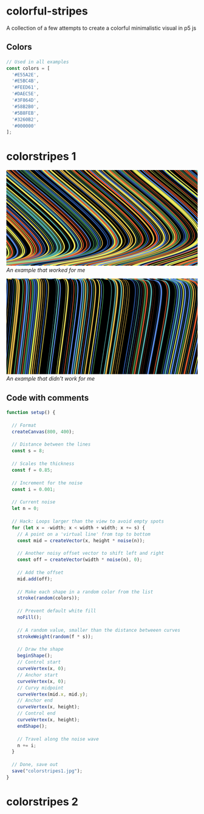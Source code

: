 # colorful-stripes
A collection of a few attempts to create a colorful minimalistic visual in p5 js

## Colors
```javascript
// Used in all examples
const colors = [
  '#E55A2E', 
  '#E5BC4B', 
  '#FEED61', 
  '#DAEC5E', 
  '#3F864D',
  '#58B2B0', 
  '#5B8FEB', 
  '#3260B2', 
  '#000000'
];
```

# colorstripes 1

![colorstripes1](colorstripes1(16).jpg)
*An example that worked for me*

![colorstripes1](colorstripes1(4).jpg)
*An example that didn't work for me*

## Code with comments
```javascript
function setup() {

  // Format
  createCanvas(800, 400);  
  
  // Distance between the lines
  const s = 8;
  
  // Scales the thickness 
  const f = 0.85;
  
  // Increment for the noise 
  const i = 0.001;
  
  // Current noise 
  let n = 0;
  
  // Hack: Loops larger than the view to avoid empty spots
  for (let x = -width; x < width + width; x += s) {
    // A point on a 'virtual line' from top to bottom 
    const mid = createVector(x, height * noise(n));
    
    // Another noisy offset vector to shift left and right
    const off = createVector(width * noise(n), 0);
    
    // Add the offset
    mid.add(off);
    
    // Make each shape in a random color from the list
    stroke(random(colors));
    
    // Prevent default white fill
    noFill();
    
    // A random value, smaller than the distance betweeen curves
    strokeWeight(random(f * s));
    
    // Draw the shape
    beginShape();
    // Control start
    curveVertex(x, 0);
    // Anchor start
    curveVertex(x, 0);
    // Curvy midpoint
    curveVertex(mid.x, mid.y);
    // Anchor end
    curveVertex(x, height);
    // Control end
    curveVertex(x, height);
    endShape();
    
    // Travel along the noise wave
    n += i;
  }
  
  // Done, save out
  save("colorstripes1.jpg");
}
```

# colorstripes 2
